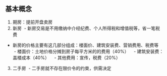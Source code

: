 ## 基本概念
1. 期房：提前开盘卖房
2. 新房
  - 新房交易是不用缴纳中介经纪费、个人所得税和增值税等，省一笔税费
  - 新房的价格主要有这几部分组成：楼面价、建筑安装费、营销费用、税费等
    - 楼面价：土地价格分摊到房子每平方米的的费用（40%）
    - 建筑安装费：盖楼成本（40%）
    - 其他费用：宣传，税费（20%）
3. 二手房
  - 二手房就不存在限价令的约束，供需决定
